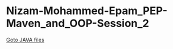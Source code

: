 # Nizam-Mohammed-Epam_PEP-Maven_and_OOP-Session_2

[Goto JAVA files](https://github.com/nizam19/Nizam-Mohammed-Epam_PEP-Maven_and_OOP-Session_2/tree/master/com.epam1/src/main/java/com/epam1)
